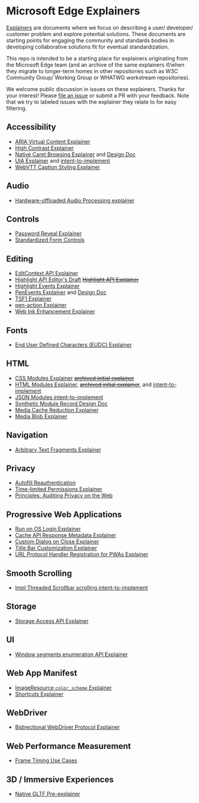 # Microsoft Edge Explainers

[Explainers](https://w3ctag.github.io/explainers) are documents where we focus on describing a user/ developer/ customer problem and explore potential solutions. These documents are starting points for engaging the community and standards bodies in developing collaborative solutions fit for eventual standardization.

This repo is intended to be a starting place for explainers originating from the Microsoft Edge team (and an archive of the same explainers if/when they migrate to longer-term homes in other repositories such as W3C Community Group/ Working Group or WHATWG workstream repositories).

We welcome public discussion in issues on these explainers. Thanks for your interest! Please [file an issue](https://github.com/MicrosoftEdge/MSEdgeExplainers/issues/new) or submit a PR with your feedback. Note that we try to labeled issues with the explainer they relate to for easy filtering.

## Accessibility
* [ARIA Virtual Content Explainer](Accessibility/VirtualContent/explainer.md)
* [High Contrast Explainer](Accessibility/HighContrast/explainer.md)
* [Native Caret Browsing Explainer](Accessibility/CaretBrowsing/explainer.md) and [Design Doc](Accessibility/CaretBrowsing/designDoc.md)
* [UIA Explainer](Accessibility/UIA/explainer.md) and [intent-to-implement](Accessibility/UIA/i2i.md)
* [WebVTT Caption Styling Explainer](WebVTTCaptionStyling/explainer.md)

## Audio
* [Hardware-offloaded Audio Processing explainer](AudioOffload/explainer.md)

## Controls
* [Password Reveal Explainer](PasswordReveal/explainer.md)
* [Standardized Form Controls](https://github.com/WICG/form-controls-components)

## Editing
* [EditContext API Explainer](EditContext/explainer.md)
* [Highlight API Editor's Draft](https://drafts.csswg.org/css-highlight-api-1/) ~~[Highlight API Explainer](highlight/explainer.md)~~
* [Highlight Events Explainer](highlight/events-explainer.md)
* [PenEvents Explainer](PenEvents/explainer.md) and [Design Doc](PenEvents/dev-design.md)
* [TSF1 Explainer](TSF1/explainer.md)
* [pen-action Explainer](PenAction/explainer.md)
* [Web Ink Enhancement Explainer](WebInkEnhancement/explainer.md)

## Fonts
* [End User Defined Characters (EUDC) Explainer](EUDC/explainer.md)
  
## HTML
* [CSS Modules Explainer](https://github.com/w3c/webcomponents/blob/gh-pages/proposals/css-modules-v1-explainer.md) ~~[archived initial explainer](CSSModules/v1Explainer.md)~~
* [HTML Modules Explainer](https://github.com/w3c/webcomponents/blob/gh-pages/proposals/html-modules-explainer.md), ~~[archived initial explainer](HTMLModules/explainer.md)~~, and [intent-to-implement](HTMLModules/i2i.md)
* [JSON Modules intent-to-implement](https://groups.google.com/a/chromium.org/forum/#!topic/blink-dev/ojwkySW-bpQ)
* [Synthetic Module Record Design Doc](SyntheticModules/designDoc.md)
* [Media Cache Reduction Explainer](MediaCacheReduction/explainer.md)
* [Media Blob Explainer](MediaBlob/explainer.md)

## Navigation
* [Arbitrary Text Fragments Explainer](Fragments/explainer.md)

## Privacy
* [Autofill Reauthentication](AutofillReauthentication/explainer.md)
* [Time-limited Permissions Explainer](TimeLimitedPermissions/Explainer.md)
* [Principles: Auditing Privacy on the Web](WebPrivacyAuditing/explainer.md)

## Progressive Web Applications
* [Run on OS Login Explainer](RunOnLogin/Explainer.md)
* [Cache API Response Metadata Explainer](CacheAPIResponseMetadata/explainer.md)
* [Custom Dialog on Close Explainer](CustomDialogOnClose/explainer.md)
* [Title Bar Customization Explainer](TitleBarCustomization/explainer.md)
* [URL Protocol Handler Registration for PWAs Explainer](URLProtocolHandler/explainer.md)

## Smooth Scrolling
  * [Impl Threaded Scrollbar scrolling intent-to-implement](https://groups.google.com/a/chromium.org/forum/#!topic/input-dev/6ACOSDoAik4)

## Storage
* [Storage Access API Explainer](StorageAccessAPI/explainer.md)

## UI
* [Window segments enumeration API Explainer](Foldables/explainer.md)

## Web App Manifest
* [ImageResource `color_scheme` Explainer](ImageResource-color_scheme/explainer.md)
* [Shortcuts Explainer](Shortcuts/explainer.md)

## WebDriver
* [Bidirectional WebDriver Protocol Explainer](WebDriverRPC/webdriver.md)

## Web Performance Measurement
* [Frame Timing Use Cases](FrameTiming/use_cases.md)

## 3D / Immersive Experiences
* [Native GLTF Pre-explainer](https://github.com/immersive-web/proposals/issues/52)

